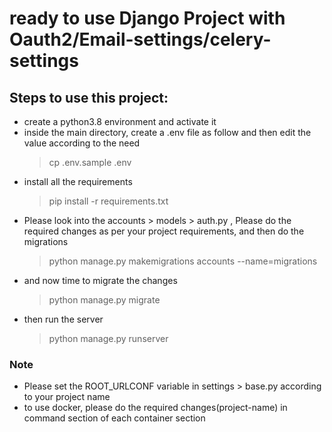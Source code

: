 # ready to use Django Project with Oauth2/Email-settings/celery-settings

## Steps to use this project:

* create a python3.8 environment and activate it
* inside the main directory, create a .env file as follow and then edit the value according to the need
    > cp .env.sample .env
* install all the requirements 
    > pip install -r requirements.txt
* Please look into the accounts > models > auth.py , Please do the required changes as per 
  your project requirements, and then do the migrations
    > python manage.py makemigrations accounts --name=migrations
* and now time to migrate the changes
    > python manage.py migrate
* then run the server
    > python manage.py runserver


### Note
* Please set the ROOT_URLCONF variable in settings > base.py according to your project name
* to use docker, please do the required changes(project-name) in command section of each container section 